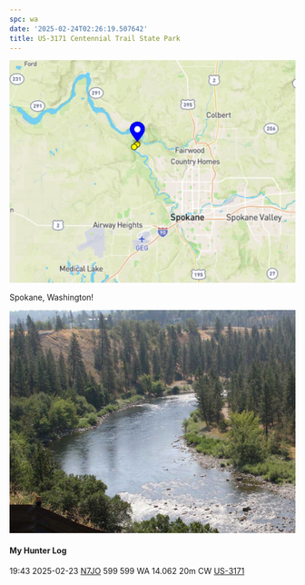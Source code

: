 ```yaml
---
spc: wa
date: '2025-02-24T02:26:19.507642'
title: US-3171 Centennial Trail State Park
---
```


![pasted_image.png](/static/pasted_image_0172.png)

Spokane, Washington! 

![pasted_image001.png](/static/pasted_image001_0147.png)


#### My Hunter Log
19:43    2025-02-23    [N7JO](https://qrz.com/db/N7JO)    599    599    WA    14.062    20m    CW    [US-3171](https://pota.app/#/park/US-3171)